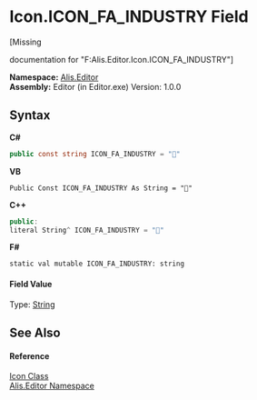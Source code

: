 # Icon.ICON_FA_INDUSTRY Field
 

\[Missing <summary> documentation for "F:Alis.Editor.Icon.ICON_FA_INDUSTRY"\]

**Namespace:**&nbsp;<a href="b150ade4-39de-a232-5f06-d3cdc1b2c538">Alis.Editor</a><br />**Assembly:**&nbsp;Editor (in Editor.exe) Version: 1.0.0

## Syntax

**C#**<br />
``` C#
public const string ICON_FA_INDUSTRY = ""
```

**VB**<br />
``` VB
Public Const ICON_FA_INDUSTRY As String = ""
```

**C++**<br />
``` C++
public:
literal String^ ICON_FA_INDUSTRY = ""
```

**F#**<br />
``` F#
static val mutable ICON_FA_INDUSTRY: string
```


#### Field Value
Type: <a href="https://docs.microsoft.com/dotnet/api/system.string" target="_blank">String</a>

## See Also


#### Reference
<a href="cc0f883c-67f8-f772-c6d7-a60b129f22a7">Icon Class</a><br /><a href="b150ade4-39de-a232-5f06-d3cdc1b2c538">Alis.Editor Namespace</a><br />